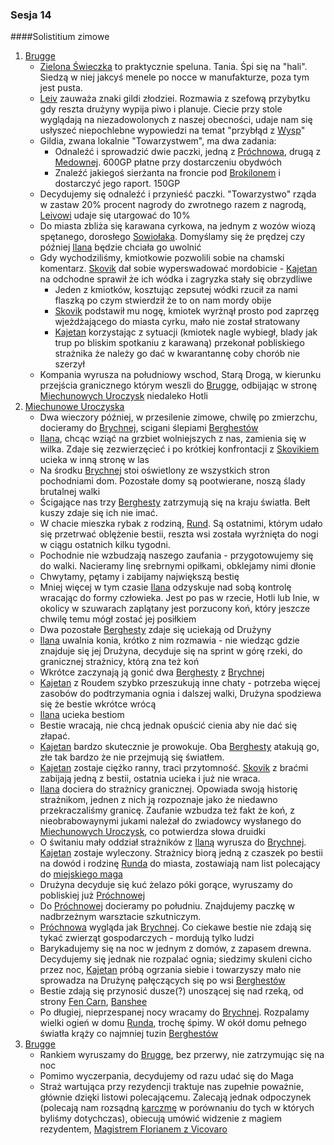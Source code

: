 ### Sesja 14
####Solistitium zimowe
1. [Brugge](#l_m_brugge)
	* [Zielona Świeczka](#l_zielona_swieczka) to praktycznie speluna. Tania. Śpi się na "hali". Siedzą w niej jakcyś menele po nocce w manufakturze, poza tym jest pusta.
	* [Leiv](#p_leiv) zauważa znaki gildi złodziei. Rozmawia z szefową przybytku gdy reszta drużyny wypija piwo i planuje. Ciecie przy stole wyglądają na niezadowolonych z naszej obecności, udaje nam się usłyszeć niepochlebne wypowiedzi na temat "przybłąd z [Wysp](#l_wyspy_skellige)"
	* Gildia, zwana lokalnie "Towarzystwem", ma dwa zadania:
		* Odnaleźć i sprowadzić dwie paczki, jedną z [Próchnowa](#l_prochnowa), drugą z [Medownej](#l_medowna). 600GP płatne przy dostarczeniu obydwóch
		* Znaleźć jakiegoś sierżanta na froncie pod [Brokilonem](#l_brokilon) i dostarczyć jego raport. 150GP
	* Decydujemy się odnaleźć i przynieść paczki. "Towarzystwo" rząda w zastaw 20% procent nagrody do zwrotnego razem z nagrodą, [Leivowi](#p_leiv) udaje się utargować do 10%
	* Do miasta zbliża się karawana cyrkowa, na jednym z wozów wiozą spętanego, dorosłego [Sowiołaka](#b_sowiolak). Domyślamy się że prędzej czy później [Ilana](#p_ilana) będzie chciała go uwolnić
	* Gdy wychodziliśmy, kmiotkowie pozwolili sobie na chamski komentarz. [Skovik](#p_skovik) dał sobie wyperswadować mordobicie - [Kajetan](#p_kajetan) na odchodne sprawił że ich wódka i zagryzka stały się obrzydliwe
		* Jeden z kmiotków, kosztując zepsutej wódki rzucił za nami flaszką po czym stwierdził że to on nam mordy obije
		* [Skovik](#p_skovik) podstawił mu nogę, kmiotek wyrżnął prosto pod zaprzęg wjeżdżającego do miasta cyrku, mało nie został stratowany
		* [Kajetan](#p_kajetan) korzystając z sytuacji (kmiotek nagle wybiegł, blady jak trup po bliskim spotkaniu z karawaną) przekonał pobliskiego strażnika że należy go dać w kwarantannę coby chorób nie szerzył
	* Kompania wyrusza na południowy wschod, Starą Drogą, w kierunku przejścia granicznego którym weszli do [Brugge](#l_brugge), odbijając w stronę [Miechunowych Uroczysk](#l_miechunowe_uroczyska) niedaleko Hotli
2. [Miechunowe Uroczyska](#l_miechunowe_uroczyska)
	* Dwa wieczory później, w przesilenie zimowe, chwilę po zmierzchu, docieramy do [Brychnej](#l_brychna), scigani ślepiami [Berghestów](#b_barghest)
	* [Ilana](#p_ilana), chcąc wziąć na grzbiet wolniejszych z nas, zamienia się w wilka. Zdaje się zezwierzęcieć i po krótkiej konfrontacji z [Skovikiem](#p_skovik) ucieka w inną stronę w las
	* Na środku [Brychnej](#l_brychna) stoi oświetlony ze wszystkich stron pochodniami dom. Pozostałe domy są pootwierane, noszą ślady brutalnej walki
	* Ścigające nas trzy [Berghesty](#b_barghest) zatrzymują się na kraju światła. Bełt kuszy zdaje się ich nie imać.
	* W chacie mieszka rybak z rodziną, [Rund](#p_rund). Są ostatnimi, którym udało się przetrwać oblężenie bestii, reszta wsi została wyrżnięta do nogi w ciągu ostatnich kilku tygodni.
	* Pochodnie nie wzbudzają naszego zaufania - przygotowujemy się do walki. Nacieramy linę srebrnymi opiłkami, obklejamy nimi dłonie
	* Chwytamy, pętamy i zabijamy największą bestię
	* Mniej więcej w tym czasie [Ilana](#p_ilana) odzyskuje nad sobą kontrolę wracając do formy człowieka. Jest po pas w rzecie, Hotli lub Inie, w okolicy w szuwarach zaplątany jest porzucony koń, który jeszcze chwilę temu mógł zostać jej posiłkiem
	* Dwa pozostałe [Berghesty](#b_barghest) zdaje się uciekają od Drużyny
	* [Ilana](#p_ilana) uwalnia konia, krótko z nim rozmawia - nie wiedząc gdzie znajduje się jej Drużyna, decyduje się na sprint w górę rzeki, do granicznej strażnicy, którą zna też koń
	* Wkrótce zaczynają ją gonić dwa [Berghesty](#b_barghest) z [Brychnej](#l_brychna)
	* [Kajetan](#p_kajetan) z Roudem szybko przeszukują inne chaty - potrzeba więcej zasobów do podtrzymania ognia i dalszej walki, Drużyna spodziewa się że bestie wkrótce wrócą
	* [Ilana](#p_ilana) ucieka bestiom
	* Bestie wracają, nie chcą jednak opuścić cienia aby nie dać się złapać.
	* [Kajetan](#p_kajetan) bardzo skutecznie je prowokuje. Oba [Berghesty](#b_barghest) atakują go, złe tak bardzo że nie przejmują się światłem.
	* [Kajetan](#p_kajetan) zostaje ciężko ranny, traci przytomność. [Skovik](#p_skovik) z braćmi zabijają jedną z bestii, ostatnia ucieka i już nie wraca.
	* [Ilana](#p_ilana) dociera do strażnicy granicznej. Opowiada swoją historię strażnikom, jednen z nich ją rozpoznaje jako że niedawno przekraczaliśmy granicę. Zaufanie wzbudza też fakt że koń, z nieobrabowaynymi jukami należał do zwiadowcy wysłanego do [Miechunowych Uroczysk](#l_miechunowe_uroczyska), co potwierdza słowa druidki
	* O świtaniu mały oddział strażników z [Ilaną](#p_ilana) wyrusza do [Brychnej](#l_brychna). [Kajetan](#p_kajetan) zostaje wyleczony. Strażnicy biorą jedną z czaszek po bestii na dowód i rodzinę [Runda](#p_rund) do miasta, zostawiają nam list polecający do [miejskiego maga](#p_florian_z_vicovaro)
	* Drużyna decyduje się kuć żelazo póki gorące, wyruszamy do pobliskiej już [Próchnowej](#l_prochnowa)
	* Do [Próchnowej](#l_prochnowa) docieramy po południu. Znajdujemy paczkę w nadbrzeżnym warsztacie szkutniczym.
	* [Próchnowa](#l_prochnowa) wygląda jak [Brychnej](#l_brychna). Co ciekawe bestie nie zdają się tykać zwierząt gospodarczych - mordują tylko ludzi
	* Barykadujemy się na noc w jednym z domów, z zapasem drewna. Decydujemy się jednak nie rozpalać ognia; siedzimy skuleni cicho przez noc, [Kajetan](#p_kajetan) próbą ogrzania siebie i towarzyszy mało nie sprowadza na Drużynę pałęczących się po wsi [Berghestów](#b_barghest)
	* Bestie zdają się przynosić dusze(?) unoszącej się nad rzeką, od strony [Fen Carn](#l_fen_carn), [Banshee](#b_banshee)
	* Po długiej, nieprzespanej nocy wracamy do [Brychnej](#l_brychna). Rozpalamy wielki ogień w domu [Runda](#p_rund), trochę śpimy. W okół domu pełnego światła krąży co najmniej tuzin [Berghestów](#b_barghest)
3. [Brugge](#l_m_brugge)
	* Rankiem wyruszamy do [Brugge](#l_m_brugge), bez przerwy, nie zatrzymując się na noc
	* Pomimo wyczerpania, decydujemy od razu udać się do Maga
	* Straż wartująca przy rezydencji traktuje nas zupełnie poważnie, głównie dzięki listowi polecającemu. Zalecają jednak odpoczynek (polecają nam rozsądną [karczmę](#l_ostoja) w porównaniu do tych w których byliśmy dotychczas), obiecują umówić widzenie z magiem rezydentem, [Magistrem Florianem z Vicovaro](#p_florian_z_vicovaro)